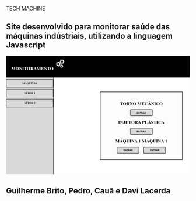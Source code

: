 <h1r>TECH MACHINE</h1>
<h2>Site desenvolvido para monitorar saúde das máquinas indústriais, utilizando a linguagem Javascript</h2>
<img src="tela.PNG">
<h2>Guilherme Brito, Pedro, Cauã e Davi Lacerda</h2>

